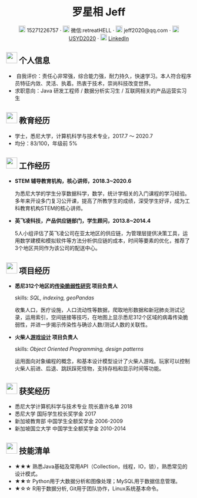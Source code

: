 <center>
    <h1>罗星相 Jeff</h1>
    <div>
         <span>
             <img src="assets/phone-solid.svg" width="18px">
             15271226757
         </span>
         ·
         <span>
             <img src="assets/message.svg" width="18px">
              微信:retreatHELL
         </span>
        ·
         <span>
              <img src="assets/envelope-solid.svg" width="18px">
             jeff2020@qq.com
         </span>
         ·
         <span>
             <img src="assets/github-brands.svg" width="18px">
             <a href="https://github.com/USYD2020">USYD2020</a>
         </span>
         ·
         <span>
             <img src="assets/rss-solid.svg" width="18px">
             <a href="https://www.linkedin.com/in/xingxiang-jeff-luo-154733144/">LinkedIn</a>
         </span>
     </div>
</center>

 ## <img src="assets/info-circle-solid.svg" width="30px"> 个人信息 

 -  自我评价：责任心非常强，综合能力强，耐力持久，快速学习。本人符合程序员特征内敛、灵活、执着。热衷于技术，崇尚科技改变世界。
 - 求职意向：Java 研发工程师 /  数据分析实习生 / 互联网相关的产品运营实习生

## <img src="assets/graduation-cap-solid.svg" width="30px"> 教育经历

- 学士，悉尼大学，计算机科学与技术专业，2017.7 ～ 2020.7
- 均分：83/100，年级前 5%

## <img src="assets/briefcase-solid.svg" width="30px"> 工作经历

- **STEM 辅导教育机构，核心讲师，2018.3~2020.6**

   为悉尼大学的学生分享数据科学，数学，统计学相关的入门课程的学习经验。多年来开设多门复习公开课，提高了所教学生的成绩，深受学生好评，成为工科教育机构STEM的核心讲师。

- **英飞凌科技，产品供应链部门，学生顾问，2013.8~2014.4**

   5人小组评估了英⻜凌公司在亚太地区的供应链，为管理层提供决策工具，运用数学建模和模拟软件等方法分析供应链的成本，时间等要素的优化，推荐了3个地区共同作为该公司的配送中心。

## <img src="assets/project-diagram-solid.svg" width="30px"> 项目经历

- **悉尼312个地区的[传染脆弱性研究](https://github.com/CastielJiang/data2001.git)           项目负责人**

  skills: *SQL, indexing, geoPandas*

  收集人口，医疗设施，人口流动性等数据，爬取地形数据和新冠肺炎测试记录，运用索引，空间链接等技巧，在地图上显示悉尼312个区域的病毒传染脆弱性，并进一步揭示传染性与确诊人数/测试人数的关联性。

- **火柴人[游戏设计](https://github.com/USYD2020/Stickman.git)                                         项目负责人**

  skills: *Object Oriented Programming, design patterns*

  运用面向对象编程的概念，和基本设计模型设计了火柴人游戏。玩家可以控制火柴人前进、后退、跳跃踩死怪物，支持存档和显示时间等功能。

## <img src="assets/check-mark.svg" width="30px"> 获奖经历

- 悉尼大学计算机科学与技术专业 院长嘉许名单 2018
- 悉尼大学 国际学生校长奖学金 2017
- 新加坡教育部 中国学生全额奖学金 2006-2009
- 新加坡国立大学 中国学生全额奖学金 2010-2014

## <img src="assets/tools-solid.svg" width="30px"> 技能清单

- ★★★ 熟悉Java基础及常用API（Collection，线程，IO，锁），熟悉常见的设计模式。
- ★★☆ Python用于大数据分析和图像处理；MySQL用于数据信息管理。
- ★☆☆ R用于数据分析, Git用于团队协作，Linux系统基本命令。
